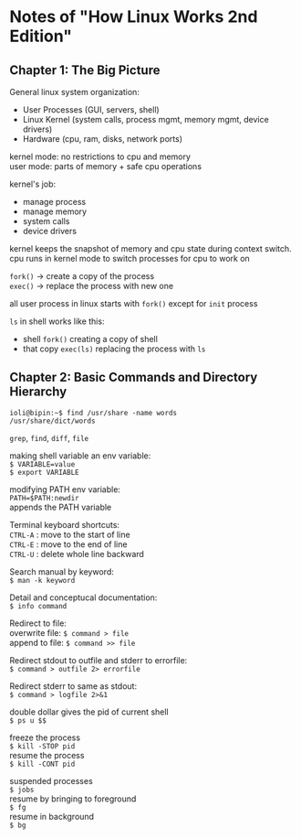 # Notes of "How Linux Works 2nd Edition"

## Chapter 1: The Big Picture

General linux system organization:
- User Processes (GUI, servers, shell)
- Linux Kernel (system calls, process mgmt, memory mgmt, device drivers)
- Hardware (cpu, ram, disks, network ports)

kernel mode: no restrictions to cpu and memory  
user mode: parts of memory + safe cpu operations  

kernel's job:
- manage process
- manage memory
- system calls
- device drivers

kernel keeps the snapshot of memory and cpu state  during context switch.  
 cpu runs in kernel mode to switch processes for cpu to work on  

 `fork()` -> create a copy of the process  
 `exec()` -> replace the process with new one  

 all user process in linux starts with `fork()` except for `init` process  

`ls` in shell works like this:  
- shell `fork()` creating a copy of shell
- that copy `exec(ls)` replacing the process with `ls` 

## Chapter 2: Basic Commands and Directory Hierarchy

```
ioli@bipin:~$ find /usr/share -name words  
/usr/share/dict/words
```

`grep`, `find`, `diff`, `file`  

making shell variable an env variable:  
`$ VARIABLE=value`  
`$ export VARIABLE`  

modifying PATH env variable:  
`PATH=$PATH:newdir`  
appends the PATH variable  

Terminal keyboard shortcuts:  
`CTRL-A` : move to the start of line  
`CTRL-E` : move to the end of line  
`CTRL-U` : delete whole line backward

Search manual by keyword:  
`$ man -k keyword `  

Detail and conceptucal documentation:  
`$ info command`

Redirect to file:  
overwrite file: `$ command > file`  
append to file: `$ command >> file` 

Redirect stdout to outfile and stderr to errorfile:  
`$ command > outfile 2> errorfile `  

Redirect stderr to same as stdout:  
`$ command > logfile 2>&1`  

double dollar gives the pid of current shell  
`$ ps u $$`  

freeze the process  
`$ kill -STOP pid`  
resume the process  
`$ kill -CONT pid`  

suspended processes  
`$ jobs `  
resume by bringing to foreground  
`$ fg`  
resume in background  
`$ bg`  


